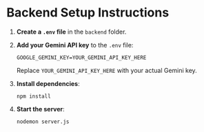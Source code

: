 # Backend Setup Instructions

1. **Create a `.env` file** in the `backend` folder.

2. **Add your Gemini API key** to the `.env` file:

   ```
   GOOGLE_GEMINI_KEY=YOUR_GEMINI_API_KEY_HERE
   ```

   Replace `YOUR_GEMINI_API_KEY_HERE` with your actual Gemini key.

3. **Install dependencies**:

   ```
   npm install
   ```

4. **Start the server**:
   ```
   nodemon server.js
   ```
